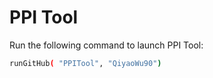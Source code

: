 # PPI Tool

Run the following command to launch PPI Tool:

```bash
runGitHub( "PPITool", "QiyaoWu90")
```
